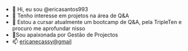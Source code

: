 - 👋 Hi, eu sou @ericasantos993
- 👀 Tenho interesse em projetos na área de Q&A 
- 🌱 Estou a cursar atualmente um bootcamp de Q&A, pela TripleTen e procuro me aprofundar nisso
- 💞️Sou apaixonada por Gestão de Projectos 
- 📫 [ericanecassy@gmail](https://www.linkedin.com/in/erica-dos-santos-47a380132/)


<!---
ericasantos993/ericasantos993 is a ✨ special ✨ repository because its `README.md` (this file) appears on your GitHub profile.
You can click the Preview link to take a look at your changes.
--->
